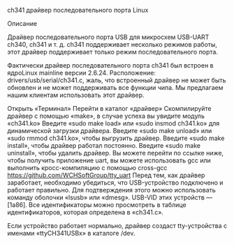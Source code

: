 ch341 драйвер последовательного порта Linux

Описание

Драйвер последовательного порта USB для микросхем USB-UART ch340, ch341 и т. д. ch341 поддерживает несколько режимов работы, этот драйвер поддерживает только режим последовательного порта.

Фактически драйвер последовательного порта ch341 был встроен в ядро ​​Linux mainline версии 2.6.24. Расположение: drivers/usb/serial/ch341.c, жаль, что встроенный драйвер не может быть обновлен и не может поддерживать все функции чипа. Мы предлагаем нашим клиентам использовать этот драйвер.

Открыть «Терминал»
Перейти в каталог «драйвер»
Скомпилируйте драйвер с помощью «make», в случае успеха вы увидите модуль «ch341.ko»
Введите «sudo make load» или «sudo insmod ch341.ko» для динамической загрузки драйвера.
Введите «sudo make unload» или «sudo rmmod ch341.ko», чтобы выгрузить драйвер.
Введите «sudo make install», чтобы драйвер работал постоянно.
Введите «sudo make uninstall», чтобы удалить драйвер.
Вы можете перейти по ссылке ниже, чтобы получить приложение uart, вы можете использовать gcc или выполнить кросс-компиляцию с помощью cross-gcc https://github.com/WCHSoftGroup/tty_uart
Перед тем, как драйвер заработает, необходимо убедиться, что USB-устройство подключено и работает правильно. Для подтверждения этого можно использовать команду оболочки «lsusb» или «dmesg». USB-VID этих устройств — [1a86]. Все идентификаторы можно просмотреть в таблице идентификаторов, которая определена в «ch341.c».

Если устройство работает нормально, драйвер создаст tty-устройства с именами «ttyCH341USBx» в каталоге /dev.
